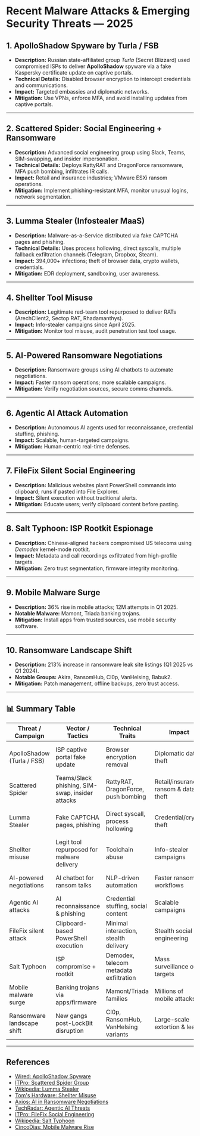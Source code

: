 
# Recent Malware Attacks & Emerging Security Threats — 2025

## **1. ApolloShadow Spyware by Turla / FSB**
- **Description:** Russian state-affiliated group *Turla* (Secret Blizzard) used compromised ISPs to deliver **ApolloShadow** spyware via a fake Kaspersky certificate update on captive portals.
- **Technical Details:** Disabled browser encryption to intercept credentials and communications.
- **Impact:** Targeted embassies and diplomatic networks.
- **Mitigation:** Use VPNs, enforce MFA, and avoid installing updates from captive portals.

---

## **2. Scattered Spider: Social Engineering + Ransomware**
- **Description:** Advanced social engineering group using Slack, Teams, SIM-swapping, and insider impersonation.
- **Technical Details:** Deploys RattyRAT and DragonForce ransomware, MFA push bombing, infiltrates IR calls.
- **Impact:** Retail and insurance industries; VMware ESXi ransom operations.
- **Mitigation:** Implement phishing-resistant MFA, monitor unusual logins, network segmentation.

---

## **3. Lumma Stealer (Infostealer MaaS)**
- **Description:** Malware-as-a-Service distributed via fake CAPTCHA pages and phishing.
- **Technical Details:** Uses process hollowing, direct syscalls, multiple fallback exfiltration channels (Telegram, Dropbox, Steam).
- **Impact:** 394,000+ infections; theft of browser data, crypto wallets, credentials.
- **Mitigation:** EDR deployment, sandboxing, user awareness.

---

## **4. Shellter Tool Misuse**
- **Description:** Legitimate red-team tool repurposed to deliver RATs (ArechClient2, Sectop RAT, Rhadamanthys).
- **Impact:** Info-stealer campaigns since April 2025.
- **Mitigation:** Monitor tool misuse, audit penetration test tool usage.

---

## **5. AI-Powered Ransomware Negotiations**
- **Description:** Ransomware groups using AI chatbots to automate negotiations.
- **Impact:** Faster ransom operations; more scalable campaigns.
- **Mitigation:** Verify negotiation sources, secure comms channels.

---

## **6. Agentic AI Attack Automation**
- **Description:** Autonomous AI agents used for reconnaissance, credential stuffing, phishing.
- **Impact:** Scalable, human-targeted campaigns.
- **Mitigation:** Human-centric real-time defenses.

---

## **7. FileFix Silent Social Engineering**
- **Description:** Malicious websites plant PowerShell commands into clipboard; runs if pasted into File Explorer.
- **Impact:** Silent execution without traditional alerts.
- **Mitigation:** Educate users; verify clipboard content before pasting.

---

## **8. Salt Typhoon: ISP Rootkit Espionage**
- **Description:** Chinese-aligned hackers compromised US telecoms using *Demodex* kernel-mode rootkit.
- **Impact:** Metadata and call recordings exfiltrated from high-profile targets.
- **Mitigation:** Zero trust segmentation, firmware integrity monitoring.

---

## **9. Mobile Malware Surge**
- **Description:** 36% rise in mobile attacks; 12M attempts in Q1 2025.
- **Notable Malware:** Mamont, Triada banking trojans.
- **Mitigation:** Install apps from trusted sources, use mobile security software.

---

## **10. Ransomware Landscape Shift**
- **Description:** 213% increase in ransomware leak site listings (Q1 2025 vs Q1 2024).
- **Notable Groups:** Akira, RansomHub, Cl0p, VanHelsing, Babuk2.
- **Mitigation:** Patch management, offline backups, zero trust access.

---

## 📊 Summary Table

| Threat / Campaign                 | Vector / Tactics                                | Technical Traits                       | Impact                                 | Mitigation Strategies                 |
|----------------------------------|--------------------------------------------------|-----------------------------------------|-----------------------------------------|----------------------------------------|
| ApolloShadow (Turla / FSB)       | ISP captive portal fake update                   | Browser encryption removal              | Diplomatic data theft                   | VPN, MFA, distrust captive prompts     |
| Scattered Spider                  | Teams/Slack phishing, SIM-swap, insider attacks  | RattyRAT, DragonForce, push bombing     | Retail/insurance ransom & data theft    | Phishing-resistant MFA, log monitoring |
| Lumma Stealer                     | Fake CAPTCHA pages, phishing                     | Direct syscall, process hollowing       | Credential/crypto theft                 | EDR, sandboxing, user awareness        |
| Shellter misuse                   | Legit tool repurposed for malware delivery       | Toolchain abuse                         | Info-stealer campaigns                  | Tool audits, controlled access         |
| AI-powered negotiations           | AI chatbot for ransom talks                      | NLP-driven automation                   | Faster ransom workflows                 | Verify content & channels              |
| Agentic AI attacks                | AI reconnaissance & phishing                     | Credential stuffing, social content     | Scalable campaigns                      | Human-centric defenses                 |
| FileFix silent attack             | Clipboard-based PowerShell execution             | Minimal interaction, stealth delivery   | Stealth social engineering              | User education, clipboard caution      |
| Salt Typhoon                      | ISP compromise + rootkit                         | Demodex, telecom metadata exfiltration  | Mass surveillance of targets            | Zero trust, firmware integrity checks  |
| Mobile malware surge              | Banking trojans via apps/firmware                | Mamont/Triada families                  | Millions of mobile attacks              | Official app stores, mobile AV         |
| Ransomware landscape shift        | New gangs post-LockBit disruption                 | Cl0p, RansomHub, VanHelsing variants    | Large-scale extortion & leaks           | Patch, backup, zero trust              |

---

## **References**
- [Wired: ApolloShadow Spyware](https://www.wired.com/story/russia-fsb-turla-secret-blizzard-apolloshadow-isp-cyberespionage?utm_source=chatgpt.com)
- [ITPro: Scattered Spider Group](https://www.itpro.com/security/ransomware/the-scattered-spider-ransomware-group-is-infiltrating-slack-and-microsoft-teams-to-target-vulnerable-employees?utm_source=chatgpt.com)
- [Wikipedia: Lumma Stealer](https://en.wikipedia.org/wiki/Lumma_Stealer?utm_source=chatgpt.com)
- [Tom's Hardware: Shellter Misuse](https://www.tomshardware.com/tech-industry/cyber-security/popular-industry-security-tool-repurposed-by-cybercriminals-to-deploy-infostealer-malware-shellter-developer-blasts-reckless-and-unprofessional-researchers-for-not-disclosing-issue-for-months?utm_source=chatgpt.com)
- [Axios: AI in Ransomware Negotiations](https://www.axios.com/2025/07/29/ransomware-gang-ai-chatbot-negotiate?utm_source=chatgpt.com)
- [TechRadar: Agentic AI Threats](https://www.techradar.com/pro/agentic-ai-the-rising-threat-that-demands-a-human-centric-cybersecurity-response?utm_source=chatgpt.com)
- [ITPro: FileFix Social Engineering](https://www.itpro.com/security/a-new-silent-social-engineering-attack-is-being-used-by-hackers-and-your-security-systems-might-not-notice-until-its-too-late?utm_source=chatgpt.com)
- [Wikipedia: Salt Typhoon](https://en.wikipedia.org/wiki/Salt_Typhoon?utm_source=chatgpt.com)
- [CincoDias: Mobile Malware Rise](https://cincodias.elpais.com/smartlife/lifestyle/2025-07-15/los-intentos-de-ciberataques-a-moviles-han-aumentado-un-36-12-millones-de-intentos-en-el-ultimo-trimestre.html?utm_source=chatgpt.com)

